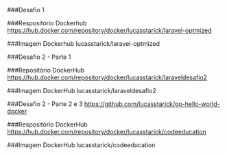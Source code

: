 ###Desafio 1

###Respositório Dockerhub
https://hub.docker.com/repository/docker/lucasstarick/laravel-optmized

###Imagem Dockerhub
lucasstarick/laravel-optmized


###Desafio 2 - Parte 1

###Repositório DockerHub
https://hub.docker.com/repository/docker/lucasstarick/laraveldesafio2

###Imagem DockerHub
lucasstarick/laraveldesafio2

###Desafio 2 - Parte 2 e 3
https://github.com/lucasstarick/go-hello-world-docker

###Respositório DockerHub
https://hub.docker.com/repository/docker/lucasstarick/codeeducation

###Imagem DockerHub
lucasstarick/codeeducation
